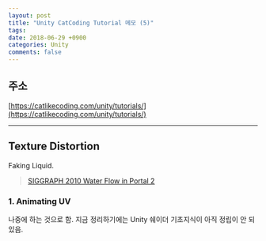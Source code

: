 ```yaml
---
layout: post
title: "Unity CatCoding Tutorial 메모 (5)"
tags: 
date: 2018-06-29 +0900
categories: Unity
comments: false
---
```

<script type="text/javascript"
    src="http://cdn.mathjax.org/mathjax/latest/MathJax.js?config=TeX-AMS-MML_HTMLorMML">
</script>

## 주소

[https://catlikecoding.com/unity/tutorials/](https://catlikecoding.com/unity/tutorials/)

---

## Texture Distortion

Faking Liquid.

> [SIGGRAPH 2010 Water Flow in Portal 2](https://www.slideshare.net/alexvlachos/siggraph-2010-water-flow-in-portal-2)

### 1. Animating UV

나중에 하는 것으로 함. 지금 정리하기에는 Unity 쉐이더 기초지식이 아직 정립이 안 되있음.
